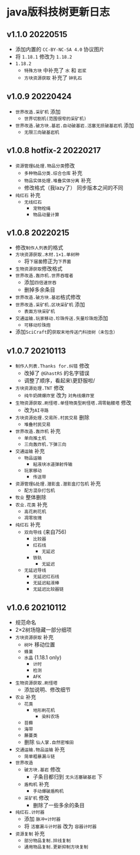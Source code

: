 # java版科技树更新日志

## v1.1.0 20220515

- 添加内置的 `CC-BY-NC-SA 4.0` 协议图片
- 将 `1.18.1` 修改为 `1.18.2`
- `1.18.2`
  - `特殊方块` 中补充了 `水` 和 `岩浆`
  - `方块资源获取` 补充了 `钟乳石`

## v1.0.9 20220424

- `世界改造.采矿机` 添加
  - `世界切割机(范围很窄的采矿机)`
- `世界改造.破方块.基岩.自动破基岩.活塞无损破基岩机` 添加
  - `无限三向破基岩机`

## v1.0.8 hotfix-2 20220217

- `资源管理&处理.物品分类`修改
  - `多种物品分类.综合仓库` 补充
  - `物品实体处理.堆叠实体分离` 补充
  - 修改格式（我lazy了） 同步版本之间的不同
- `纯红石` 补充
  - `无线红石`
    - `宠物栓绳`
    - `物品动量计算`

## v1.0.8 20220215

- 修改`制作人列表`的格式
- `方块资源获取.木材.1×1.单树种`
  - 将`下届菌`修正为`下界菌`
- `生物资源获取`修改格式
- `世界改造.轰炸机.世界吞噬者`
  - 添加`四倍速世吞`
  - 删掉多余条目
- `世界改造.破方块.基岩`格式修改
- `世界改造.采矿机.区块采矿机` 添加
  - `表面方块采矿机`
- `交通运输.玩家移动.珍珠传送.矢量珍珠炮`添加
  - `可移动珍珠炮`
- 添加`SciCraft`的`获取末地传送门科技树（未包含）`

## v1.0.7 20210113

- `制作人列表.Thanks for.纠错` 修改
  - 改掉了 `@GhastRS` 的名字错误
  - 调整了顺序，看起来\更舒服啦/
- `方块资源处理.TNT` 修改
  - `纯牛奶牌爆炸室` 改为 `对角线爆炸室`
- `生物资源获取.刷怪塔.单怪物类型刷怪塔.凋零骷髅塔` 修改
  - 改为`AI寻路`
- `方块资源处理.交易所.村民交易` 删除
  - `堆叠村民交易`
- `世界改造.轰炸机` 补充
  - `单向推土机`
  - `三向轰炸机.下弹三向`
- `交通运输` 补充
  - `物品运输`
    - `粘液块冰道弹射传输`
  - `玩家移动`
    - `传送带`
- `资源管理&处理.潜影盒.潜影盒打包机` 补充
  - `配方混杂打包机`
- `牧业` 整体删除
- `农业.花类` 补充
  - `高花刷花机`
  - `凋零玫瑰`
- `纯红石` 补充 
  - `双向导线` (来自756)
    - `比较器`
    - `红石线`
      - `无延迟`
    - `铁轨`
      - `无延迟`
  - `无延迟导线`
    - `无延迟红石线`
    - `无延迟粘液棒`
    - `无延迟比较器链`

## v1.0.6 20210112
- 规范命名
- 2×2树场隐藏一部分细项
- `方块资源获取` 补充
  - `树叶` 移动位置
  - `蜂巢`
  - `水晶` (1.18.1 only)
    - `计时`
    - `检测`
    - `AFK`
- `生物资源获取.刷怪塔`
  - 添加说明、修改细节
- `农业` 补充
  - `花类`
    - `地形刷花机`
      - `染料农场`
  - `苔藓`
  - `海带`
  - `藤蔓类`
  - 删除 `仙人掌.自然密堆田`
- `交通运输.物品运输` 补充
  - `简单粗暴漏斗链`
- `世界改造`
  - `破方块.基岩` 修改
    - 子条目都归到 `无头活塞破基岩` 下
  - `盾构机` 补充
    - `手动爆破盾构机`
  - `采矿机` 修改
    - 删除了一些多余的条目
- `纯红石.计时器`
  - 添加 `脉冲+计时器`
  - 将 `活塞漏斗计时器` 改为 `容器计时器`
- `资源复制` 补充
  - `部分物品复制.拌线复制`
  - `通用物品复制.更新抑制方块复制`